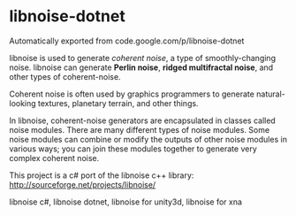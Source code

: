 # libnoise-dotnet
Automatically exported from code.google.com/p/libnoise-dotnet

libnoise is used to generate *coherent noise*, a type of smoothly-changing noise.
libnoise can generate **Perlin noise**, **ridged multifractal noise**, and other types of coherent-noise.

Coherent noise is often used by graphics programmers to generate natural-looking textures, planetary terrain, and other things.

In libnoise, coherent-noise generators are encapsulated in classes called noise modules.
There are many different types of noise modules.
Some noise modules can combine or modify the outputs of other noise modules in various ways; you can join these modules together to generate very complex coherent noise.

This project is a c# port of the libnoise c++ library:
http://sourceforge.net/projects/libnoise/

libnoise c#, libnoise dotnet, libnoise for unity3d, libnoise for xna
